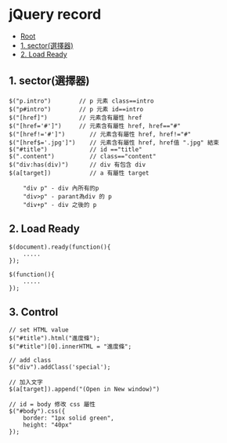 ﻿# jQuery record

*   [Root](../README.md)
*   [1. sector(選擇器)](#a1)
*	[2. Load Ready](#a2)

<h2 id="a1">1. sector(選擇器)</h2>

```
$("p.intro")        // p 元素 class==intro
$("p#intro")		// p 元素 id==intro
$("[href]")			// 元素含有屬性 href
$("[href='#']")		// 元素含有屬性 href, href=="#"
$("[href!='#']")       // 元素含有屬性 href, href!="#"
$("[href$='.jpg']")    // 元素含有屬性 href, href值 ".jpg" 結束
$("#title")            // id =="title"
$(".content")          // class=="content"
$("div:has(div)")      // div 有包含 div
$(a[target])           // a 有屬性 target
	
	"div p" - div 內所有的p
	"div>p" - parant為div 的 p
	"div+p" - div 之後的 p
```


<h2 id="a2">2. Load Ready</h2>

```
$(document).ready(function(){
	.....
});

$(function(){
	.....
});
```


<h2 id="a3">3. Control</h2>

```
// set HTML value 
$("#title").html("進度條");
$("#title")[0].innerHTML = "進度條";

// add class
$("div").addClass('special');

// 加入文字
$(a[target]).append("(Open in New window)")

// id = body 修改 css 屬性
$("#body").css({
	border: "1px solid green",
	height: "40px"
});
```